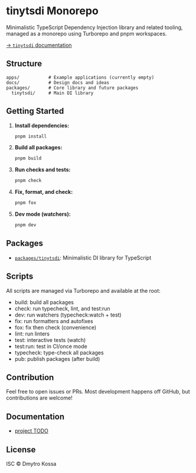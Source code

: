 # tinytsdi Monorepo

Minimalistic TypeScript Dependency Injection library and related tooling, managed as a monorepo
using Turborepo and pnpm workspaces.

[→ `tinytsdi` documentation](./packages/tinytsdi/README.md)

## Structure

```
apps/           # Example applications (currently empty)
docs/           # Design docs and ideas
packages/       # Core library and future packages
  tinytsdi/     # Main DI library
```

## Getting Started

1. **Install dependencies:**
   ```bash
   pnpm install
   ```
2. **Build all packages:**
   ```bash
   pnpm build
   ```
3. **Run checks and tests:**
   ```bash
   pnpm check
   ```
4. **Fix, format, and check:**
   ```bash
   pnpm fox
   ```
5. **Dev mode (watchers):**
   ```bash
   pnpm dev
   ```

## Packages

- [`packages/tinytsdi`](./packages/tinytsdi/README.md): Minimalistic DI library for TypeScript

## Scripts

All scripts are managed via Turborepo and available at the root:

- build: build all packages
- check: run typecheck, lint, and test:run
- dev: run watchers (typecheck:watch + test)
- fix: run formatters and autofixes
- fox: fix then check (convenience)
- lint: run linters
- test: interactive tests (watch)
- test:run: test in CI/once mode
- typecheck: type-check all packages
- pub: publish packages (after build)

## Contribution

Feel free to open issues or PRs. Most development happens off GitHub, but contributions are welcome!

## Documentation

- [project TODO](./docs/design/todo.md)

## License

ISC © Dmytro Kossa
